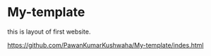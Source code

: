 # My-template

this is layout of first website.

https://github.com/PawanKumarKushwaha/My-template/indes.html
